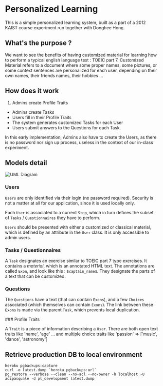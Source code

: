 # Personalized Learning

This is a simple personalized learning system, built as a part of a 2012 KAIST course experiment run together with Donghee Hong.

## What's the purpose ?

We want to see the benefits of having customized material for learning how to
perform a typical english language test : TOEIC part 7.
Customized Material refers to a document where some proper names, some
pictures, or some context sentences are personalized for each user, depending
on their own names, their friends names, their hobbies ...

## How does it work

1. Admins create Profile Traits
- Admins create Tasks
- Users fill in their Profile Traits
- The system generates customized Tasks for each User
- Users submit answers to the Questions for each Task.

In this early implementation, Admins also have to create the Users, as there is no password nor sign up process, useless in the context of our in-class
experiment.

## Models detail

![UML Diagram](https://www.lucidchart.com/publicSegments/view/50c96911-3410-4303-8d47-3d0d0a7c4e7c/image.png)

### Users

`Users` are only identified via their login (no password required).
Security is not a matter at all for our application, since it is used locally only.

Each `User` is associated to a current `Step`, which in turn defines the subset of
`Tasks` / `Questionnaires` they have to perform.

`Users` should be presented with either a customized or classical material, which
is defined by an attribute in the `User` class. It is only accessible to admin users.

### Tasks / Questionnaires

A `Task` designates an exercise similar to TOEIC part 7 type exercises.
It contains a _material_, which is an annotated HTML text. The annotations
are called `Exon`, and look like this : `$captain_name$`. They designate
the parts of a text that can be customized.

### Questions

The `Questions` have a text (that can contain `Exons`), and a few `Choices` associated (which themselves can
contain `Exons`).
The link between these `Exons` is made via the parent `Task`, which prevents local duplication.

### Profile Traits

A `Trait` is a piece of information describing a `User`.
There are both open text traits like 'name', 'age' ... and
multiple choice traits like 'passion' => ['music', 'dance', 'astronomy']

## Retrieve production DB to local environment
```
heroku pgbackups:capture
curl -o latest.dump `heroku pgbackups:url`
pg_restore --verbose --clean --no-acl --no-owner -h localhost -U adipasquale -d pl_development latest.dump
```
